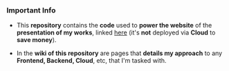 ### Important Info

* This <b>repository</b> contains the <b>code</b> used to <b>power the website</b> of the <b>presentation of my works</b>, linked
<a href="https://rishav-ray-works-presentation.com" target="_blank" rel="noopener noreferrer">here</a> (it's <b>not</b> deployed via <b>Cloud</b> to <b>save money</b>).

* In the <b>wiki of this repository</b> are pages that <b>details my approach</b> to any <b>Frontend, Backend, Cloud</b>, etc, that I'm tasked with.